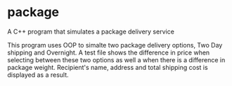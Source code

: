 # package
A C++ program that simulates a package delivery service

This program uses OOP to simalte two package delivery options, Two Day shipping and Overnight. A test file shows the difference in price
when selecting between these two options as well a when there is a difference in package weight. Recipient's name, address and total shipping
cost is displayed as a result. 
